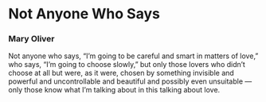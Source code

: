 # Not Anyone Who Says

### Mary Oliver

Not anyone who says, “I’m going to be
careful and smart in matters of love,”
who says, “I’m going to choose slowly,”
but only those lovers who didn’t choose at all
but were, as it were, chosen
by something invisible and powerful and uncontrollable
and beautiful and possibly even
unsuitable —
only those know what I’m talking about
in this talking about love.

